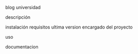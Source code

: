 blog universidad

descripción

instalación
requisitos
ultima version
encargado del proyecto

uso

documentacion
